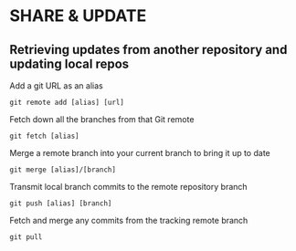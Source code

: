 # SHARE & UPDATE

## Retrieving updates from another repository and updating local repos

Add a git URL as an alias

```
git remote add [alias] [url]
```

Fetch down all the branches from that Git remote

```
git fetch [alias]
```

Merge a remote branch into your current branch to bring it up to date

```
git merge [alias]/[branch]
```

Transmit local branch commits to the remote repository branch

```
git push [alias] [branch]
```

Fetch and merge any commits from the tracking remote branch

```
git pull
```
